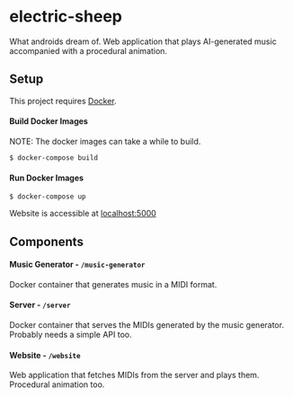 # electric-sheep

What androids dream of. Web application that plays AI-generated music accompanied with a procedural animation.

## Setup

This project requires [Docker](https://www.docker.com/).

#### Build Docker Images

NOTE: The docker images can take a while to build.

```
$ docker-compose build
```

#### Run Docker Images

```
$ docker-compose up
```

Website is accessible at [localhost:5000](http://localhost:5000)

## Components

#### Music Generator - `/music-generator`

Docker container that generates music in a MIDI format.

#### Server - `/server`

Docker container that serves the MIDIs generated by the music generator. Probably needs a simple API too.

#### Website - `/website`

Web application that fetches MIDIs from the server and plays them. Procedural animation too.
